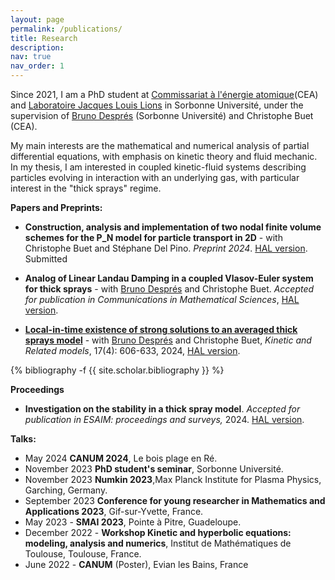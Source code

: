 ```yaml
---
layout: page
permalink: /publications/
title: Research
description: 
nav: true
nav_order: 1
---
```


Since 2021, I am a PhD student at [Commissariat à l'énergie atomique](https://www.cea.fr/)(CEA) and [Laboratoire Jacques Louis Lions](https://www.ljll.math.upmc.fr/fr/?lang=fr) in Sorbonne Université, under the supervision of [Bruno Després](https://www.ljll.math.upmc.fr/despres/) (Sorbonne Université) and Christophe Buet (CEA). 

My main interests are the mathematical and numerical analysis of partial differential equations, with emphasis on kinetic theory and fluid mechanic. In my thesis, I am interested in coupled kinetic-fluid systems describing particles evolving in interaction with an underlying gas, with particular interest in the "thick sprays" regime. 

**Papers and Preprints:**

- **Construction, analysis and implementation of two nodal finite volume schemes for the P_N
model for particle transport in 2D** - with Christophe Buet and Stéphane Del Pino. *Preprint 2024*. [HAL version](https://cea.hal.science/cea-04519862). Submitted

- **Analog of Linear Landau Damping in a coupled Vlasov-Euler system for thick sprays** - with [Bruno Després](https://www.ljll.math.upmc.fr/despres/) and Christophe Buet. *Accepted for publication in Communications in Mathematical Sciences*, [HAL version](https://hal.science/hal-04265990v1).
- [**Local-in-time existence of strong solutions to an averaged thick sprays model**](https://www.aimsciences.org/article/doi/10.3934/krm.2023034) - with [Bruno Després](https://www.ljll.math.upmc.fr/despres/) and Christophe Buet, *Kinetic and Related models*, 17(4): 606-633, 2024, [HAL version](https://hal.science/hal-03881187).


<div class="publications">

{% bibliography -f {{ site.scholar.bibliography }} %}

</div>

**Proceedings**

- **Investigation on the stability in a thick spray model**. *Accepted for publication in ESAIM: proceedings and surveys,* 2024. [HAL version](https://hal.science/hal-04586793). 
 
**Talks:**

- May 2024 **CANUM 2024**, Le bois plage en Ré.
- November 2023 **PhD student's seminar**, Sorbonne Université.
- November 2023 **Numkin 2023**,Max Planck Institute for Plasma Physics, Garching, Germany.
- September 2023 **Conference for young researcher in Mathematics and Applications 2023**, Gif-sur-Yvette, France.
- May 2023 - **SMAI 2023**, Pointe à Pitre, Guadeloupe.
- December 2022 - **Workshop Kinetic and hyperbolic equations: modeling, analysis and numerics**, Institut de Mathématiques de Toulouse, Toulouse, France. 
- June 2022 - **CANUM** (Poster), Evian les Bains, France